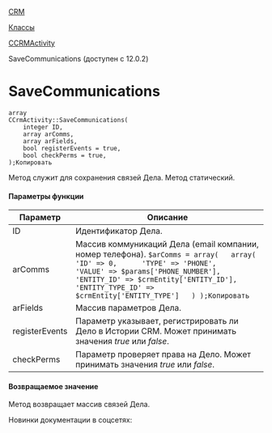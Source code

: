 [CRM](/api_help/crm/index.php)

[Классы](/api_help/crm/classes/index.php)

[CCRMActivity](/api_help/crm/classes/crm_activity/index.php)

SaveCommunications (доступен с 12.0.2)

SaveCommunications
==================

```
array
CCrmActivity::SaveCommunications(
	integer ID,
	array arComms,
	array arFields,
	bool registerEvents = true, 
	bool checkPerms = true, 
);Копировать
```

Метод служит для сохранения связей Дела. Метод статический.

#### Параметры функции

| Параметр | Описание |
| --- | --- |
| ID | Идентификатор Дела. |
| arComms | Массив коммуникаций Дела (email компании, номер телефона).  ``` $arComms = array( 	array( 		'ID' => 0, 		'TYPE' => 'PHONE', 		'VALUE' => $params['PHONE_NUMBER'], 		'ENTITY_ID' => $crmEntity['ENTITY_ID'], 		'ENTITY_TYPE_ID' => $crmEntity['ENTITY_TYPE'] 	) );Копировать ``` |
| arFields | Массив параметров Дела. |
| registerEvents | Параметр указывает, регистрировать ли Дело в Истории CRM. Может принимать значения *true* или *false*. |
| checkPerms | Параметр проверяет права на Дело. Может принимать значения *true* или *false*. |

#### Возвращаемое значение

Метод возвращает массив связей Дела.

Новинки документации в соцсетях: